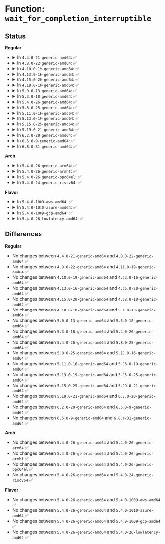 # Function: <code>wait_for_completion_interruptible</code>

## Status
<b>Regular</b>
<ul>
<li>
<details>
<summary>In <code>4.4.0-21-generic-amd64</code>: ✅</summary>

```c
int wait_for_completion_interruptible(struct completion * x)
```

```json
{
  "name": "wait_for_completion_interruptible",
  "collision_type": "Unique Global",
  "inline_type": "No",
  "funcs": [
    {
      "addr": 18446744071587370000,
      "name": "wait_for_completion_interruptible",
      "external": true,
      "loc": "kernel/sched/completion.c:188",
      "file": "kernel/sched/completion.c",
      "inline": "seen, unknown",
      "caller_inline": [],
      "caller_func": [
        "crypto/algboss.c:cryptomgr_notify",
        "drivers/base/firmware_class.c:_request_firmware"
      ]
    }
  ],
  "symbols": [
    {
      "addr": 18446744071587370000,
      "name": "wait_for_completion_interruptible",
      "section": ".text",
      "bind": "STB_GLOBAL",
      "size": 528
    }
  ]
}
```
</details>
</li>
<li>
<details>
<summary>In <code>4.8.0-22-generic-amd64</code>: ✅</summary>

```c
int wait_for_completion_interruptible(struct completion * x)
```

```json
{
  "name": "wait_for_completion_interruptible",
  "collision_type": "Unique Global",
  "inline_type": "No",
  "funcs": [
    {
      "addr": 18446744071587871376,
      "name": "wait_for_completion_interruptible",
      "external": true,
      "loc": "kernel/sched/completion.c:188",
      "file": "kernel/sched/completion.c",
      "inline": "seen, unknown",
      "caller_inline": [],
      "caller_func": [
        "crypto/algboss.c:cryptomgr_notify",
        "crypto/drbg.c:drbg_kcapi_sym_ctr",
        "drivers/base/firmware_class.c:_request_firmware"
      ]
    }
  ],
  "symbols": [
    {
      "addr": 18446744071587871376,
      "name": "wait_for_completion_interruptible",
      "section": ".text",
      "bind": "STB_GLOBAL",
      "size": 529
    }
  ]
}
```
</details>
</li>
<li>
<details>
<summary>In <code>4.10.0-19-generic-amd64</code>: ✅</summary>

```c
int wait_for_completion_interruptible(struct completion * x)
```

```json
{
  "name": "wait_for_completion_interruptible",
  "collision_type": "Unique Global",
  "inline_type": "No",
  "funcs": [
    {
      "addr": 18446744071588085936,
      "name": "wait_for_completion_interruptible",
      "external": true,
      "loc": "kernel/sched/completion.c:188",
      "file": "kernel/sched/completion.c",
      "inline": "seen, unknown",
      "caller_inline": [],
      "caller_func": [
        "crypto/algboss.c:cryptomgr_notify",
        "crypto/drbg.c:drbg_kcapi_sym_ctr"
      ]
    }
  ],
  "symbols": [
    {
      "addr": 18446744071588085936,
      "name": "wait_for_completion_interruptible",
      "section": ".text",
      "bind": "STB_GLOBAL",
      "size": 525
    }
  ]
}
```
</details>
</li>
<li>
<details>
<summary>In <code>4.13.0-16-generic-amd64</code>: ✅</summary>

```c
int wait_for_completion_interruptible(struct completion * x)
```

```json
{
  "name": "wait_for_completion_interruptible",
  "collision_type": "Unique Global",
  "inline_type": "No",
  "funcs": [
    {
      "addr": 18446744071588312224,
      "name": "wait_for_completion_interruptible",
      "external": true,
      "loc": "kernel/sched/completion.c:191",
      "file": "kernel/sched/completion.c",
      "inline": "seen, unknown",
      "caller_inline": [],
      "caller_func": [
        "crypto/algboss.c:cryptomgr_notify"
      ]
    }
  ],
  "symbols": [
    {
      "addr": 18446744071588312224,
      "name": "wait_for_completion_interruptible",
      "section": ".text",
      "bind": "STB_GLOBAL",
      "size": 373
    }
  ]
}
```
</details>
</li>
<li>
<details>
<summary>In <code>4.15.0-20-generic-amd64</code>: ✅</summary>

```c
int wait_for_completion_interruptible(struct completion * x)
```

```json
{
  "name": "wait_for_completion_interruptible",
  "collision_type": "Unique Global",
  "inline_type": "No",
  "funcs": [
    {
      "addr": 18446744071588877696,
      "name": "wait_for_completion_interruptible",
      "external": true,
      "loc": "kernel/sched/completion.c:205",
      "file": "kernel/sched/completion.c",
      "inline": "seen, unknown",
      "caller_inline": [],
      "caller_func": [
        "crypto/algboss.c:cryptomgr_notify"
      ]
    }
  ],
  "symbols": [
    {
      "addr": 18446744071588877696,
      "name": "wait_for_completion_interruptible",
      "section": ".text",
      "bind": "STB_GLOBAL",
      "size": 383
    }
  ]
}
```
</details>
</li>
<li>
<details>
<summary>In <code>4.18.0-10-generic-amd64</code>: ✅</summary>

```c
int wait_for_completion_interruptible(struct completion * x)
```

```json
{
  "name": "wait_for_completion_interruptible",
  "collision_type": "Unique Global",
  "inline_type": "No",
  "funcs": [
    {
      "addr": 18446744071589256112,
      "name": "wait_for_completion_interruptible",
      "external": true,
      "loc": "kernel/sched/completion.c:202",
      "file": "kernel/sched/completion.c",
      "inline": "seen, unknown",
      "caller_inline": [],
      "caller_func": [
        "crypto/algboss.c:cryptomgr_notify"
      ]
    }
  ],
  "symbols": [
    {
      "addr": 18446744071589256112,
      "name": "wait_for_completion_interruptible",
      "section": ".text",
      "bind": "STB_GLOBAL",
      "size": 405
    }
  ]
}
```
</details>
</li>
<li>
<details>
<summary>In <code>5.0.0-13-generic-amd64</code>: ✅</summary>

```c
int wait_for_completion_interruptible(struct completion * x)
```

```json
{
  "name": "wait_for_completion_interruptible",
  "collision_type": "Unique Global",
  "inline_type": "No",
  "funcs": [
    {
      "addr": 18446744071589498336,
      "name": "wait_for_completion_interruptible",
      "external": true,
      "loc": "kernel/sched/completion.c:202",
      "file": "kernel/sched/completion.c",
      "inline": "seen, unknown",
      "caller_inline": [],
      "caller_func": [
        "crypto/algboss.c:cryptomgr_notify",
        "drivers/spi/spi.c:spi_transfer_one_message"
      ]
    }
  ],
  "symbols": [
    {
      "addr": 18446744071589498336,
      "name": "wait_for_completion_interruptible",
      "section": ".text",
      "bind": "STB_GLOBAL",
      "size": 405
    }
  ]
}
```
</details>
</li>
<li>
<details>
<summary>In <code>5.3.0-18-generic-amd64</code>: ✅</summary>

```c
int wait_for_completion_interruptible(struct completion * x)
```

```json
{
  "name": "wait_for_completion_interruptible",
  "collision_type": "Unique Global",
  "inline_type": "No",
  "funcs": [
    {
      "addr": 18446744071589958928,
      "name": "wait_for_completion_interruptible",
      "external": true,
      "loc": "kernel/sched/completion.c:202",
      "file": "kernel/sched/completion.c",
      "inline": "seen, unknown",
      "caller_inline": [],
      "caller_func": [
        "crypto/algboss.c:cryptomgr_notify",
        "drivers/spi/spi.c:spi_transfer_one_message"
      ]
    }
  ],
  "symbols": [
    {
      "addr": 18446744071589958928,
      "name": "wait_for_completion_interruptible",
      "section": ".text",
      "bind": "STB_GLOBAL",
      "size": 348
    }
  ]
}
```
</details>
</li>
<li>
<details>
<summary>In <code>5.4.0-26-generic-amd64</code>: ✅</summary>

```c
int wait_for_completion_interruptible(struct completion * x)
```

```json
{
  "name": "wait_for_completion_interruptible",
  "collision_type": "Unique Global",
  "inline_type": "No",
  "funcs": [
    {
      "addr": 18446744071590186592,
      "name": "wait_for_completion_interruptible",
      "external": true,
      "loc": "kernel/sched/completion.c:202",
      "file": "kernel/sched/completion.c",
      "inline": "seen, unknown",
      "caller_inline": [],
      "caller_func": [
        "crypto/algboss.c:cryptomgr_notify",
        "drivers/spi/spi.c:spi_transfer_one_message"
      ]
    }
  ],
  "symbols": [
    {
      "addr": 18446744071590186592,
      "name": "wait_for_completion_interruptible",
      "section": ".text",
      "bind": "STB_GLOBAL",
      "size": 348
    }
  ]
}
```
</details>
</li>
<li>
<details>
<summary>In <code>5.8.0-25-generic-amd64</code>: ✅</summary>

```c
int wait_for_completion_interruptible(struct completion * x)
```

```json
{
  "name": "wait_for_completion_interruptible",
  "collision_type": "Unique Global",
  "inline_type": "No",
  "funcs": [
    {
      "addr": 18446744071591203584,
      "name": "wait_for_completion_interruptible",
      "external": true,
      "loc": "kernel/sched/completion.c:204",
      "file": "kernel/sched/completion.c",
      "inline": "seen, unknown",
      "caller_inline": [],
      "caller_func": [
        "fs/io_uring.c:__io_uring_register",
        "drivers/spi/spi.c:spi_transfer_one_message"
      ]
    }
  ],
  "symbols": [
    {
      "addr": 18446744071591203584,
      "name": "wait_for_completion_interruptible",
      "section": ".text",
      "bind": "STB_GLOBAL",
      "size": 57
    }
  ]
}
```
</details>
</li>
<li>
<details>
<summary>In <code>5.11.0-16-generic-amd64</code>: ✅</summary>

```c
int wait_for_completion_interruptible(struct completion * x)
```

```json
{
  "name": "wait_for_completion_interruptible",
  "collision_type": "Unique Global",
  "inline_type": "No",
  "funcs": [
    {
      "addr": 18446744071591698720,
      "name": "wait_for_completion_interruptible",
      "external": true,
      "loc": "kernel/sched/completion.c:204",
      "file": "kernel/sched/completion.c",
      "inline": "seen, unknown",
      "caller_inline": [],
      "caller_func": [
        "kernel/seccomp.c:seccomp_notify_addfd",
        "fs/io_uring.c:__io_uring_register",
        "fs/io_uring.c:io_sqe_files_unregister",
        "drivers/spi/spi.c:spi_transfer_one_message"
      ]
    }
  ],
  "symbols": [
    {
      "addr": 18446744071591698720,
      "name": "wait_for_completion_interruptible",
      "section": ".text",
      "bind": "STB_GLOBAL",
      "size": 57
    }
  ]
}
```
</details>
</li>
<li>
<details>
<summary>In <code>5.13.0-19-generic-amd64</code>: ✅</summary>

```c
int wait_for_completion_interruptible(struct completion * x)
```

```json
{
  "name": "wait_for_completion_interruptible",
  "collision_type": "Unique Global",
  "inline_type": "No",
  "funcs": [
    {
      "addr": 18446744071591641232,
      "name": "wait_for_completion_interruptible",
      "external": true,
      "loc": "kernel/sched/completion.c:204",
      "file": "kernel/sched/completion.c",
      "inline": "seen, unknown",
      "caller_inline": [],
      "caller_func": [
        "kernel/seccomp.c:seccomp_notify_addfd",
        "fs/io_uring.c:__io_uring_register",
        "drivers/spi/spi.c:spi_transfer_one_message"
      ]
    }
  ],
  "symbols": [
    {
      "addr": 18446744071591641232,
      "name": "wait_for_completion_interruptible",
      "section": ".text",
      "bind": "STB_GLOBAL",
      "size": 57
    }
  ]
}
```
</details>
</li>
<li>
<details>
<summary>In <code>5.15.0-25-generic-amd64</code>: ✅</summary>

```c
int wait_for_completion_interruptible(struct completion * x)
```

```json
{
  "name": "wait_for_completion_interruptible",
  "collision_type": "Unique Global",
  "inline_type": "No",
  "funcs": [
    {
      "addr": 18446744071592815152,
      "name": "wait_for_completion_interruptible",
      "external": true,
      "loc": "kernel/sched/completion.c:204",
      "file": "kernel/sched/completion.c",
      "inline": "seen, unknown",
      "caller_inline": [],
      "caller_func": [
        "kernel/seccomp.c:seccomp_notify_addfd",
        "fs/io_uring.c:__io_uring_register",
        "drivers/spi/spi.c:spi_transfer_one_message"
      ]
    }
  ],
  "symbols": [
    {
      "addr": 18446744071592815152,
      "name": "wait_for_completion_interruptible",
      "section": ".text",
      "bind": "STB_GLOBAL",
      "size": 57
    }
  ]
}
```
</details>
</li>
<li>
<details>
<summary>In <code>5.19.0-21-generic-amd64</code>: ✅</summary>

```c
int wait_for_completion_interruptible(struct completion * x)
```

```json
{
  "name": "wait_for_completion_interruptible",
  "collision_type": "Unique Global",
  "inline_type": "No",
  "funcs": [
    {
      "addr": 18446744071594717344,
      "name": "wait_for_completion_interruptible",
      "external": true,
      "loc": "kernel/sched/completion.c:204",
      "file": "kernel/sched/build_utility.c",
      "inline": "seen, unknown",
      "caller_inline": [],
      "caller_func": [
        "kernel/seccomp.c:seccomp_notify_addfd",
        "io_uring/io_uring.c:io_rsrc_ref_quiesce",
        "drivers/spi/spi.c:spi_transfer_one_message"
      ]
    }
  ],
  "symbols": [
    {
      "addr": 18446744071594717344,
      "name": "wait_for_completion_interruptible",
      "section": ".text",
      "bind": "STB_GLOBAL",
      "size": 69
    }
  ]
}
```
</details>
</li>
<li>
<details>
<summary>In <code>6.2.0-20-generic-amd64</code>: ✅</summary>

```c
int wait_for_completion_interruptible(struct completion * x)
```

```json
{
  "name": "wait_for_completion_interruptible",
  "collision_type": "Unique Global",
  "inline_type": "No",
  "funcs": [
    {
      "addr": 18446744071596466864,
      "name": "wait_for_completion_interruptible",
      "external": true,
      "loc": "kernel/sched/completion.c:204",
      "file": "kernel/sched/build_utility.c",
      "inline": "seen, unknown",
      "caller_inline": [],
      "caller_func": [
        "kernel/seccomp.c:seccomp_notify_addfd",
        "drivers/spi/spi.c:spi_transfer_wait"
      ]
    }
  ],
  "symbols": [
    {
      "addr": 18446744071596466864,
      "name": "wait_for_completion_interruptible",
      "section": ".text",
      "bind": "STB_GLOBAL",
      "size": 432
    }
  ]
}
```
</details>
</li>
<li>
<details>
<summary>In <code>6.5.0-9-generic-amd64</code>: ✅</summary>

```c
int wait_for_completion_interruptible(struct completion * x)
```

```json
{
  "name": "wait_for_completion_interruptible",
  "collision_type": "Unique Global",
  "inline_type": "No",
  "funcs": [
    {
      "addr": 18446744071597008192,
      "name": "wait_for_completion_interruptible",
      "external": true,
      "loc": "kernel/sched/completion.c:204",
      "file": "kernel/sched/build_utility.c",
      "inline": "seen, unknown",
      "caller_inline": [],
      "caller_func": [
        "kernel/seccomp.c:seccomp_notify_addfd",
        "io_uring/io_uring.c:io_ring_exit_work",
        "drivers/spi/spi.c:spi_transfer_one_message"
      ]
    }
  ],
  "symbols": [
    {
      "addr": 18446744071597008192,
      "name": "wait_for_completion_interruptible",
      "section": ".text",
      "bind": "STB_GLOBAL",
      "size": 432
    }
  ]
}
```
</details>
</li>
<li>
<details>
<summary>In <code>6.8.0-31-generic-amd64</code>: ✅</summary>

```c
int wait_for_completion_interruptible(struct completion * x)
```

```json
{
  "name": "wait_for_completion_interruptible",
  "collision_type": "Unique Global",
  "inline_type": "No",
  "funcs": [
    {
      "addr": 18446744071597938528,
      "name": "wait_for_completion_interruptible",
      "external": true,
      "loc": "kernel/sched/completion.c:214",
      "file": "kernel/sched/build_utility.c",
      "inline": "seen, unknown",
      "caller_inline": [],
      "caller_func": [
        "kernel/seccomp.c:seccomp_notify_addfd",
        "io_uring/io_uring.c:io_ring_exit_work",
        "drivers/gpu/drm/drm_atomic_helper.c:drm_atomic_helper_swap_state",
        "drivers/gpu/drm/drm_atomic_helper.c:drm_atomic_helper_swap_state",
        "drivers/gpu/drm/drm_atomic_helper.c:drm_atomic_helper_swap_state",
        "drivers/spi/spi.c:spi_transfer_wait"
      ]
    }
  ],
  "symbols": [
    {
      "addr": 18446744071597938528,
      "name": "wait_for_completion_interruptible",
      "section": ".text",
      "bind": "STB_GLOBAL",
      "size": 432
    }
  ]
}
```
</details>
</li>
</ul>
<b>Arch</b>
<ul>
<li>
<details>
<summary>In <code>5.4.0-26-generic-arm64</code>: ✅</summary>

```c
int wait_for_completion_interruptible(struct completion * x)
```

```json
{
  "name": "wait_for_completion_interruptible",
  "collision_type": "Unique Global",
  "inline_type": "No",
  "funcs": [
    {
      "addr": 18446603336503929520,
      "name": "wait_for_completion_interruptible",
      "external": true,
      "loc": "kernel/sched/completion.c:202",
      "file": "kernel/sched/completion.c",
      "inline": "seen, unknown",
      "caller_inline": [],
      "caller_func": [
        "crypto/algboss.c:cryptomgr_notify",
        "drivers/spi/spi.c:spi_transfer_one_message"
      ]
    }
  ],
  "symbols": [
    {
      "addr": 18446603336503929520,
      "name": "wait_for_completion_interruptible",
      "section": ".text",
      "bind": "STB_GLOBAL",
      "size": 72
    }
  ]
}
```
</details>
</li>
<li>
<details>
<summary>In <code>5.4.0-26-generic-armhf</code>: ✅</summary>

```c
int wait_for_completion_interruptible(struct completion * x)
```

```json
{
  "name": "wait_for_completion_interruptible",
  "collision_type": "Unique Global",
  "inline_type": "No",
  "funcs": [
    {
      "addr": 3236540724,
      "name": "wait_for_completion_interruptible",
      "external": true,
      "loc": "kernel/sched/completion.c:202",
      "file": "kernel/sched/completion.c",
      "inline": "seen, unknown",
      "caller_inline": [],
      "caller_func": [
        "crypto/algboss.c:cryptomgr_notify",
        "drivers/spi/spi.c:spi_transfer_wait"
      ]
    }
  ],
  "symbols": [
    {
      "addr": 3236540724,
      "name": "wait_for_completion_interruptible",
      "section": ".text",
      "bind": "STB_GLOBAL",
      "size": 400
    }
  ]
}
```
</details>
</li>
<li>
<details>
<summary>In <code>5.4.0-26-generic-ppc64el</code>: ✅</summary>

```c
int wait_for_completion_interruptible(struct completion * x)
```

```json
{
  "name": "wait_for_completion_interruptible",
  "collision_type": "Unique Global",
  "inline_type": "No",
  "funcs": [
    {
      "addr": 13835058055297780640,
      "name": "wait_for_completion_interruptible",
      "external": true,
      "loc": "kernel/sched/completion.c:202",
      "file": "kernel/sched/completion.c",
      "inline": "seen, unknown",
      "caller_inline": [],
      "caller_func": [
        "arch/powerpc/kernel/eeh_event.c:eeh_event_handler",
        "crypto/algboss.c:cryptomgr_notify",
        "drivers/spi/spi.c:spi_transfer_one_message"
      ]
    }
  ],
  "symbols": [
    {
      "addr": 13835058055297780640,
      "name": "wait_for_completion_interruptible",
      "section": ".text",
      "bind": "STB_GLOBAL",
      "size": 632
    }
  ]
}
```
</details>
</li>
<li>
<details>
<summary>In <code>5.4.0-24-generic-riscv64</code>: ✅</summary>

```c
int wait_for_completion_interruptible(struct completion * x)
```

```json
{
  "name": "wait_for_completion_interruptible",
  "collision_type": "Unique Global",
  "inline_type": "No",
  "funcs": [
    {
      "addr": 18446743936279799302,
      "name": "wait_for_completion_interruptible",
      "external": true,
      "loc": "kernel/sched/completion.c:202",
      "file": "kernel/sched/completion.c",
      "inline": "seen, unknown",
      "caller_inline": [],
      "caller_func": [
        "crypto/algboss.c:cryptomgr_notify",
        "drivers/spi/spi.c:spi_transfer_one_message"
      ]
    }
  ],
  "symbols": [
    {
      "addr": 18446743936279799302,
      "name": "wait_for_completion_interruptible",
      "section": ".text",
      "bind": "STB_GLOBAL",
      "size": 442
    }
  ]
}
```
</details>
</li>
</ul>
<b>Flavor</b>
<ul>
<li>
<details>
<summary>In <code>5.4.0-1009-aws-amd64</code>: ✅</summary>

```c
int wait_for_completion_interruptible(struct completion * x)
```

```json
{
  "name": "wait_for_completion_interruptible",
  "collision_type": "Unique Global",
  "inline_type": "No",
  "funcs": [
    {
      "addr": 18446744071589788880,
      "name": "wait_for_completion_interruptible",
      "external": true,
      "loc": "kernel/sched/completion.c:202",
      "file": "kernel/sched/completion.c",
      "inline": "seen, unknown",
      "caller_inline": [],
      "caller_func": [
        "crypto/algboss.c:cryptomgr_notify",
        "drivers/spi/spi.c:spi_transfer_one_message"
      ]
    }
  ],
  "symbols": [
    {
      "addr": 18446744071589788880,
      "name": "wait_for_completion_interruptible",
      "section": ".text",
      "bind": "STB_GLOBAL",
      "size": 348
    }
  ]
}
```
</details>
</li>
<li>
<details>
<summary>In <code>5.4.0-1010-azure-amd64</code>: ✅</summary>

```c
int wait_for_completion_interruptible(struct completion * x)
```

```json
{
  "name": "wait_for_completion_interruptible",
  "collision_type": "Unique Global",
  "inline_type": "No",
  "funcs": [
    {
      "addr": 18446744071589511408,
      "name": "wait_for_completion_interruptible",
      "external": true,
      "loc": "kernel/sched/completion.c:202",
      "file": "kernel/sched/completion.c",
      "inline": "seen, unknown",
      "caller_inline": [],
      "caller_func": [
        "crypto/algboss.c:cryptomgr_notify",
        "drivers/spi/spi.c:spi_transfer_one_message"
      ]
    }
  ],
  "symbols": [
    {
      "addr": 18446744071589511408,
      "name": "wait_for_completion_interruptible",
      "section": ".text",
      "bind": "STB_GLOBAL",
      "size": 336
    }
  ]
}
```
</details>
</li>
<li>
<details>
<summary>In <code>5.4.0-1009-gcp-amd64</code>: ✅</summary>

```c
int wait_for_completion_interruptible(struct completion * x)
```

```json
{
  "name": "wait_for_completion_interruptible",
  "collision_type": "Unique Global",
  "inline_type": "No",
  "funcs": [
    {
      "addr": 18446744071590232288,
      "name": "wait_for_completion_interruptible",
      "external": true,
      "loc": "kernel/sched/completion.c:202",
      "file": "kernel/sched/completion.c",
      "inline": "seen, unknown",
      "caller_inline": [],
      "caller_func": [
        "crypto/algboss.c:cryptomgr_notify",
        "drivers/spi/spi.c:spi_transfer_one_message"
      ]
    }
  ],
  "symbols": [
    {
      "addr": 18446744071590232288,
      "name": "wait_for_completion_interruptible",
      "section": ".text",
      "bind": "STB_GLOBAL",
      "size": 348
    }
  ]
}
```
</details>
</li>
<li>
<details>
<summary>In <code>5.4.0-26-lowlatency-amd64</code>: ✅</summary>

```c
int wait_for_completion_interruptible(struct completion * x)
```

```json
{
  "name": "wait_for_completion_interruptible",
  "collision_type": "Unique Global",
  "inline_type": "No",
  "funcs": [
    {
      "addr": 18446744071590283120,
      "name": "wait_for_completion_interruptible",
      "external": true,
      "loc": "kernel/sched/completion.c:202",
      "file": "kernel/sched/completion.c",
      "inline": "seen, unknown",
      "caller_inline": [],
      "caller_func": [
        "crypto/algboss.c:cryptomgr_notify",
        "drivers/spi/spi.c:spi_transfer_one_message"
      ]
    }
  ],
  "symbols": [
    {
      "addr": 18446744071590283120,
      "name": "wait_for_completion_interruptible",
      "section": ".text",
      "bind": "STB_GLOBAL",
      "size": 315
    }
  ]
}
```
</details>
</li>
</ul>

## Differences
<b>Regular</b>
<ul>
<li>
No changes between <code>4.4.0-21-generic-amd64</code> and <code>4.8.0-22-generic-amd64</code> ✅
</li>
<li>
No changes between <code>4.8.0-22-generic-amd64</code> and <code>4.10.0-19-generic-amd64</code> ✅
</li>
<li>
No changes between <code>4.10.0-19-generic-amd64</code> and <code>4.13.0-16-generic-amd64</code> ✅
</li>
<li>
No changes between <code>4.13.0-16-generic-amd64</code> and <code>4.15.0-20-generic-amd64</code> ✅
</li>
<li>
No changes between <code>4.15.0-20-generic-amd64</code> and <code>4.18.0-10-generic-amd64</code> ✅
</li>
<li>
No changes between <code>4.18.0-10-generic-amd64</code> and <code>5.0.0-13-generic-amd64</code> ✅
</li>
<li>
No changes between <code>5.0.0-13-generic-amd64</code> and <code>5.3.0-18-generic-amd64</code> ✅
</li>
<li>
No changes between <code>5.3.0-18-generic-amd64</code> and <code>5.4.0-26-generic-amd64</code> ✅
</li>
<li>
No changes between <code>5.4.0-26-generic-amd64</code> and <code>5.8.0-25-generic-amd64</code> ✅
</li>
<li>
No changes between <code>5.8.0-25-generic-amd64</code> and <code>5.11.0-16-generic-amd64</code> ✅
</li>
<li>
No changes between <code>5.11.0-16-generic-amd64</code> and <code>5.13.0-19-generic-amd64</code> ✅
</li>
<li>
No changes between <code>5.13.0-19-generic-amd64</code> and <code>5.15.0-25-generic-amd64</code> ✅
</li>
<li>
No changes between <code>5.15.0-25-generic-amd64</code> and <code>5.19.0-21-generic-amd64</code> ✅
</li>
<li>
No changes between <code>5.19.0-21-generic-amd64</code> and <code>6.2.0-20-generic-amd64</code> ✅
</li>
<li>
No changes between <code>6.2.0-20-generic-amd64</code> and <code>6.5.0-9-generic-amd64</code> ✅
</li>
<li>
No changes between <code>6.5.0-9-generic-amd64</code> and <code>6.8.0-31-generic-amd64</code> ✅
</li>
</ul>
<b>Arch</b>
<ul>
<li>
No changes between <code>5.4.0-26-generic-amd64</code> and <code>5.4.0-26-generic-arm64</code> ✅
</li>
<li>
No changes between <code>5.4.0-26-generic-amd64</code> and <code>5.4.0-26-generic-armhf</code> ✅
</li>
<li>
No changes between <code>5.4.0-26-generic-amd64</code> and <code>5.4.0-26-generic-ppc64el</code> ✅
</li>
<li>
No changes between <code>5.4.0-26-generic-amd64</code> and <code>5.4.0-24-generic-riscv64</code> ✅
</li>
</ul>
<b>Flavor</b>
<ul>
<li>
No changes between <code>5.4.0-26-generic-amd64</code> and <code>5.4.0-1009-aws-amd64</code> ✅
</li>
<li>
No changes between <code>5.4.0-26-generic-amd64</code> and <code>5.4.0-1010-azure-amd64</code> ✅
</li>
<li>
No changes between <code>5.4.0-26-generic-amd64</code> and <code>5.4.0-1009-gcp-amd64</code> ✅
</li>
<li>
No changes between <code>5.4.0-26-generic-amd64</code> and <code>5.4.0-26-lowlatency-amd64</code> ✅
</li>
</ul>
